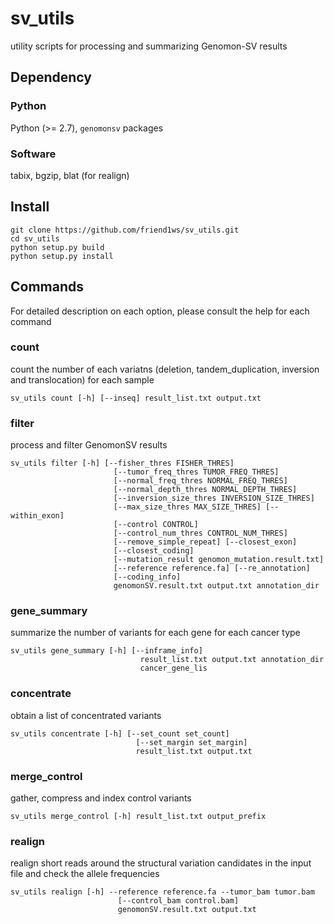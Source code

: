 # sv_utils

utility scripts for processing and summarizing Genomon-SV results

## Dependency

### Python
Python (>= 2.7), `genomonsv`  packages

### Software
tabix, bgzip, blat (for realign)

## Install

```
git clone https://github.com/friend1ws/sv_utils.git
cd sv_utils
python setup.py build
python setup.py install
```

## Commands
For detailed description on each option, please consult the help for each command

### count
count the number of each variatns (deletion, tandem_duplication, inversion and translocation) for each sample
```
sv_utils count [-h] [--inseq] result_list.txt output.txt
```
### filter
process and filter GenomonSV results
```
sv_utils filter [-h] [--fisher_thres FISHER_THRES]
                       [--tumor_freq_thres TUMOR_FREQ_THRES]
                       [--normal_freq_thres NORMAL_FREQ_THRES]
                       [--normal_depth_thres NORMAL_DEPTH_THRES]
                       [--inversion_size_thres INVERSION_SIZE_THRES]
                       [--max_size_thres MAX_SIZE_THRES] [--within_exon]
                       [--control CONTROL]
                       [--control_num_thres CONTROL_NUM_THRES]
                       [--remove_simple_repeat] [--closest_exon]
                       [--closest_coding]
                       [--mutation_result genomon_mutation.result.txt]
                       [--reference reference.fa] [--re_annotation]
                       [--coding_info]
                       genomonSV.result.txt output.txt annotation_dir
```
### gene_summary
summarize the number of variants for each gene for each cancer type
```
sv_utils gene_summary [-h] [--inframe_info]
                             result_list.txt output.txt annotation_dir
                             cancer_gene_lis
```
### concentrate
obtain a list of concentrated variants
```
sv_utils concentrate [-h] [--set_count set_count]
                            [--set_margin set_margin]
                            result_list.txt output.txt
```
### merge_control
gather, compress and index control variants

```
sv_utils merge_control [-h] result_list.txt output_prefix
```
### realign
realign short reads around the structural variation candidates in the input file and check the allele frequencies
```
sv_utils realign [-h] --reference reference.fa --tumor_bam tumor.bam
                        [--control_bam control.bam]
                        genomonSV.result.txt output.txt
```

